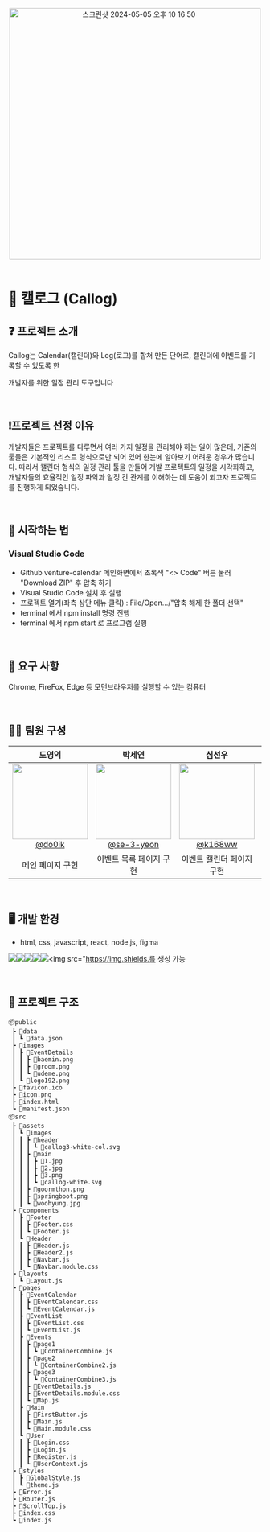 <p align="center">
  <img 
    width="500" 
    alt="스크린샷 2024-05-05 오후 10 16 50" 
    src="https://github.com/2024-venture-calender/venture-calender/assets/133643805/66b7d966-c317-4157-8ddd-73b4c8afa9b8"
  >
  <br>
  <br>
</p>

# 📆 캘로그 (Callog)

## ❓ 프로젝트 소개

Callog는 Calendar(캘린더)와 Log(로그)를 합쳐 만든 단어로, 캘린더에 이벤트를 기록할 수 있도록 한

개발자를 위한 일정 관리 도구입니다

<br/>

## ❕프로젝트 선정 이유

개발자들은 프로젝트를 다루면서 여러 가지 일정을 관리해야 하는 일이 많은데, 기존의 툴들은 기본적인 리스트 형식으로만 되어 있어 한눈에 알아보기 어려운 경우가 많습니다. 따라서 캘린더 형식의 일정 관리 툴을 만들어 개발 프로젝트의 일정을 시각화하고, 개발자들의 효율적인 일정 파악과 일정 간 관계를 이해하는 데 도움이 되고자 프로젝트를 진행하게 되었습니다.

<br/>

## 🚀 시작하는 법

### Visual Studio Code
- Github venture-calendar 메인화면에서 초록색 "<> Code" 버튼 눌러 "Download ZIP" 후 압축 하기
- Visual Studio Code 설치 후 실행
- 프로젝트 열기(좌측 상단 메뉴 클릭) : File/Open.../"압축 해제 한 폴더 선택"
- terminal 에서 npm install 명령 진행
- terminal 에서 npm start 로 프로그램 실행

<br/>

## 🔗 요구 사항 
Chrome, FireFox, Edge 등 모던브라우저를 실행할 수 있는 컴퓨터

<br/>

## 🕺🏻 팀원 구성
<div align="center">

| **도영익** | **박세연** | **심선우** | **안홍영** | **오송은** |
| :------: |  :------: | :------: | :------: | :------: |
| [<img src="https://github.com/2024-venture-calender/venture-calender/assets/82174047/13ae07f4-c4c0-4aeb-9df0-ceec2b938e1d" height=150 width=150> <br/> @do0ik](https://github.com/do0ik) | [<img src="https://github.com/2024-venture-calender/venture-calender/assets/82174047/1ae60875-a96f-4189-b5ee-3955cfc9c45f" height=150 width=150> <br/> @se-3-yeon](https://github.com/se-3-yeon) | [<img src="https://github.com/2024-venture-calender/venture-calender/assets/82174047/f52f811d-bbe8-42ac-bfff-30e0b1aeedd2" height=150 width=150> <br/> @k168ww](https://github.com/k168ww) | [<img src="https://github.com/2024-venture-calender/venture-calender/assets/82174047/fe30e038-64e3-4f75-aac0-08cfa83e474b" height=150 width=150> <br/> @inredzero](https://github.com/inredzero) |[<img src="https://github.com/2024-venture-calender/venture-calender/assets/82174047/76a016d0-6009-4d7e-9cb5-2c687d3c29ce" height=150 width=150> <br/> @ddoddo1228](https://github.com/ddoddo1228) |
| 메인 페이지 구현 | 이벤트 목록 페이지 구현 | 이벤트 캘린더 페이지 구현 | 로그인, 회원가입 구현 | 상세 페이지 구현 |

</div>

<br/>

## 🖥️ 개발 환경
- html, css, javascript, react, node.js, figma

<img src="https://img.shields.io/badge/html5-E34F26?style=for-the-badge&logo=html5&logoColor=white"><img src="https://img.shields.io/badge/css3-1572B6?style=for-the-badge&logo=css3&logoColor=white"><img src="https://img.shields.io/badge/javascript-F7DF1E?style=for-the-badge&logo=javascript&logoColor=white"><img src="https://img.shields.io/badge/react-61DAFB?style=for-the-badge&logo=react&logoColor=white"><img src="https://img.shields.io/badge/node.js-5FA04E?style=for-the-badge&logo=node.js&logoColor=white"><img src="https://img.shields.를 생성 가능

<br/>

## 🏰 프로젝트 구조 
```
📦public
 ┣ 📂data
 ┃ ┗ 📜data.json
 ┣ 📂images
 ┃ ┣ 📂EventDetails
 ┃ ┃ ┣ 📜baemin.png
 ┃ ┃ ┣ 📜groom.png
 ┃ ┃ ┗ 📜udeme.png
 ┃ ┗ 📜logo192.png
 ┣ 📜favicon.ico
 ┣ 📜icon.png
 ┣ 📜index.html
 ┗ 📜manifest.json
📦src
 ┣ 📂assets
 ┃ ┗ 📂images
 ┃ ┃ ┣ 📂header
 ┃ ┃ ┃ ┗ 📜callog3-white-col.svg
 ┃ ┃ ┣ 📂main
 ┃ ┃ ┃ ┣ 📜1.jpg
 ┃ ┃ ┃ ┣ 📜2.jpg
 ┃ ┃ ┃ ┣ 📜3.png
 ┃ ┃ ┃ ┗ 📜callog-white.svg
 ┃ ┃ ┣ 📜goormthon.png
 ┃ ┃ ┣ 📜springboot.png
 ┃ ┃ ┗ 📜woohyung.jpg
 ┣ 📂components
 ┃ ┣ 📂Footer
 ┃ ┃ ┣ 📜Footer.css
 ┃ ┃ ┗ 📜Footer.js
 ┃ ┗ 📂Header
 ┃ ┃ ┣ 📜Header.js
 ┃ ┃ ┣ 📜Header2.js
 ┃ ┃ ┣ 📜Navbar.js
 ┃ ┃ ┗ 📜Navbar.module.css
 ┣ 📂layouts
 ┃ ┗ 📜Layout.js
 ┣ 📂pages
 ┃ ┣ 📂EventCalendar
 ┃ ┃ ┣ 📜EventCalendar.css
 ┃ ┃ ┗ 📜EventCalendar.js
 ┃ ┣ 📂EventList
 ┃ ┃ ┣ 📜EventList.css
 ┃ ┃ ┗ 📜EventList.js
 ┃ ┣ 📂Events
 ┃ ┃ ┣ 📂page1
 ┃ ┃ ┃ ┗ 📜ContainerCombine.js
 ┃ ┃ ┣ 📂page2
 ┃ ┃ ┃ ┗ 📜ContainerCombine2.js
 ┃ ┃ ┣ 📂page3
 ┃ ┃ ┃ ┗ 📜ContainerCombine3.js
 ┃ ┃ ┣ 📜EventDetails.js
 ┃ ┃ ┣ 📜EventDetails.module.css
 ┃ ┃ ┗ 📜Map.js
 ┃ ┣ 📂Main
 ┃ ┃ ┣ 📜FirstButton.js
 ┃ ┃ ┣ 📜Main.js
 ┃ ┃ ┗ 📜Main.module.css
 ┃ ┗ 📂User
 ┃ ┃ ┣ 📜Login.css
 ┃ ┃ ┣ 📜Login.js
 ┃ ┃ ┣ 📜Register.js
 ┃ ┃ ┗ 📜UserContext.js
 ┣ 📂styles
 ┃ ┣ 📜GlobalStyle.js
 ┃ ┗ 📜theme.js
 ┣ 📜Error.js
 ┣ 📜Router.js
 ┣ 📜ScrollTop.js
 ┣ 📜index.css
 ┗ 📜index.js
```

<br/>

